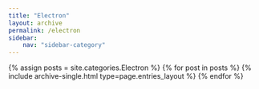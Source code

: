 ```yaml
---
title: "Electron"
layout: archive
permalink: /electron
sidebar:
    nav: "sidebar-category"
---
```


{% assign posts = site.categories.Electron %}
{% for post in posts %} {% include archive-single.html type=page.entries_layout %} {% endfor %}

